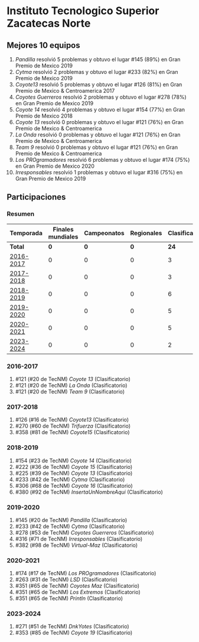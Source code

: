 # Instituto Tecnologico Superior Zacatecas Norte

## Mejores 10 equipos

1. _Pandilla_ resolvió 5 problemas y obtuvo el lugar #145 (89%) en Gran Premio de Mexico 2019
1. _Cytma_ resolvió 2 problemas y obtuvo el lugar #233 (82%) en Gran Premio de Mexico 2019
1. _Coyote13_ resolvió 5 problemas y obtuvo el lugar #126 (81%) en Gran Premio de Mexico & Centroamerica 2017
1. _Coyotes Guerreros_ resolvió 2 problemas y obtuvo el lugar #278 (78%) en Gran Premio de Mexico 2019
1. _Coyote 14_ resolvió 4 problemas y obtuvo el lugar #154 (77%) en Gran Premio de Mexico 2018
1. _Coyote 13_ resolvió 0 problemas y obtuvo el lugar #121 (76%) en Gran Premio de Mexico & Centroamerica
1. _La Onda_ resolvió 0 problemas y obtuvo el lugar #121 (76%) en Gran Premio de Mexico & Centroamerica
1. _Team 9_ resolvió 0 problemas y obtuvo el lugar #121 (76%) en Gran Premio de Mexico & Centroamerica
1. _Los PROgramadores_ resolvió 6 problemas y obtuvo el lugar #174 (75%) en Gran Premio de Mexico 2020
1. _Irresponsables_ resolvió 1 problemas y obtuvo el lugar #316 (75%) en Gran Premio de Mexico 2019

## Participaciones

### Resumen

| Temporada | Finales mundiales | Campeonatos | Regionales | Clasificatorios | Equipos |
| --- | --- | --- | --- | --- | --- |
| **Total** | **0** | **0** | **0** | **24** | **24** |
| [2016-2017](#2016-2017) | 0 | 0 | 0 | 3 | 3 |
| [2017-2018](#2017-2018) | 0 | 0 | 0 | 3 | 3 |
| [2018-2019](#2018-2019) | 0 | 0 | 0 | 6 | 6 |
| [2019-2020](#2019-2020) | 0 | 0 | 0 | 5 | 5 |
| [2020-2021](#2020-2021) | 0 | 0 | 0 | 5 | 5 |
| [2023-2024](#2023-2024) | 0 | 0 | 0 | 2 | 2 |

### 2016-2017

1. #121 (#20 de TecNM) _Coyote 13_ (Clasificatorio)
1. #121 (#20 de TecNM) _La Onda_ (Clasificatorio)
1. #121 (#20 de TecNM) _Team 9_ (Clasificatorio)

### 2017-2018

1. #126 (#16 de TecNM) _Coyote13_ (Clasificatorio)
1. #270 (#60 de TecNM) _Trifuerza_ (Clasificatorio)
1. #358 (#81 de TecNM) _Coyote15_ (Clasificatorio)

### 2018-2019

1. #154 (#23 de TecNM) _Coyote 14_ (Clasificatorio)
1. #222 (#36 de TecNM) _Coyote 15_ (Clasificatorio)
1. #225 (#39 de TecNM) _Coyote 13_ (Clasificatorio)
1. #233 (#42 de TecNM) _Cytma_ (Clasificatorio)
1. #306 (#68 de TecNM) _Coyote 16_ (Clasificatorio)
1. #380 (#92 de TecNM) _InsertaUnNombreAqui_ (Clasificatorio)

### 2019-2020

1. #145 (#20 de TecNM) _Pandilla_ (Clasificatorio)
1. #233 (#42 de TecNM) _Cytma_ (Clasificatorio)
1. #278 (#53 de TecNM) _Coyotes Guerreros_ (Clasificatorio)
1. #316 (#71 de TecNM) _Irresponsables_ (Clasificatorio)
1. #382 (#98 de TecNM) _Virtual-Maz_ (Clasificatorio)

### 2020-2021

1. #174 (#17 de TecNM) _Los PROgramadores_ (Clasificatorio)
1. #263 (#31 de TecNM) _LSD_ (Clasificatorio)
1. #351 (#65 de TecNM) _Coyotes Maz_ (Clasificatorio)
1. #351 (#65 de TecNM) _Los Extremos_ (Clasificatorio)
1. #351 (#65 de TecNM) _Println_ (Clasificatorio)

### 2023-2024

1. #271 (#51 de TecNM) _DnkYotes_ (Clasificatorio)
1. #353 (#85 de TecNM) _Coyote 19_ (Clasificatorio)



